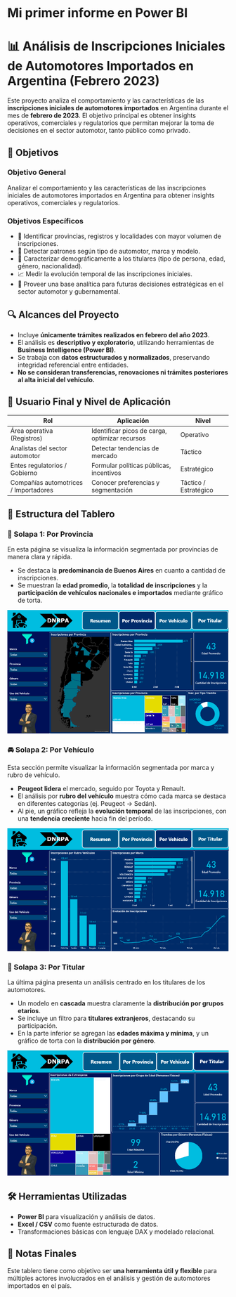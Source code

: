 # Mi primer informe en Power BI
# 📊 Análisis de Inscripciones Iniciales de Automotores Importados en Argentina (Febrero 2023)

Este proyecto analiza el comportamiento y las características de las **inscripciones iniciales de automotores importados** en Argentina durante el mes de **febrero de 2023**. El objetivo principal es obtener insights operativos, comerciales y regulatorios que permitan mejorar la toma de decisiones en el sector automotor, tanto público como privado.


## 🎯 Objetivos

### Objetivo General

Analizar el comportamiento y las características de las inscripciones iniciales de automotores importados en Argentina para obtener insights operativos, comerciales y regulatorios.

### Objetivos Específicos

- 📍 Identificar provincias, registros y localidades con mayor volumen de inscripciones.
- 🚗 Detectar patrones según tipo de automotor, marca y modelo.
- 👤 Caracterizar demográficamente a los titulares (tipo de persona, edad, género, nacionalidad).
- 📈 Medir la evolución temporal de las inscripciones iniciales.
- 🧠 Proveer una base analítica para futuras decisiones estratégicas en el sector automotor y gubernamental.



## 🔍 Alcances del Proyecto

- Incluye **únicamente trámites realizados en febrero del año 2023**.
- El análisis es **descriptivo y exploratorio**, utilizando herramientas de **Business Intelligence (Power BI)**.
- Se trabaja con **datos estructurados y normalizados**, preservando integridad referencial entre entidades.
- **No se consideran transferencias, renovaciones ni trámites posteriores al alta inicial del vehículo.**



## 👥 Usuario Final y Nivel de Aplicación

| Rol                              | Aplicación                                         | Nivel          |
|----------------------------------|----------------------------------------------------|----------------|
| Área operativa (Registros)       | Identificar picos de carga, optimizar recursos     | Operativo      |
| Analistas del sector automotor   | Detectar tendencias de mercado                     | Táctico        |
| Entes regulatorios / Gobierno    | Formular políticas públicas, incentivos            | Estratégico    |
| Compañías automotrices / Importadores | Conocer preferencias y segmentación           | Táctico / Estratégico |


## 📂 Estructura del Tablero

### 📌 Solapa 1: Por Provincia

En esta página se visualiza la información segmentada por provincias de manera clara y rápida.

- Se destaca la **predominancia de Buenos Aires** en cuanto a cantidad de inscripciones.
- Se muestran la **edad promedio**, la **totalidad de inscripciones** y la **participación de vehículos nacionales e importados** mediante gráfico de torta.


![Visualización por Provincia](image-4.png)


### 🚘 Solapa 2: Por Vehículo

Esta sección permite visualizar la información segmentada por marca y rubro de vehículo.

- **Peugeot lidera** el mercado, seguido por Toyota y Renault.
- El análisis por **rubro del vehículo** muestra cómo cada marca se destaca en diferentes categorías (ej. Peugeot → Sedán).
- Al pie, un gráfico refleja la **evolución temporal** de las inscripciones, con una **tendencia creciente** hacia fin del período.

![Visualización por Vehículo](image-3.png)


### 👤 Solapa 3: Por Titular

La última página presenta un análisis centrado en los titulares de los automotores.

- Un modelo en **cascada** muestra claramente la **distribución por grupos etarios**.
- Se incluye un filtro para **titulares extranjeros**, destacando su participación.
- En la parte inferior se agregan las **edades máxima y mínima**, y un gráfico de torta con la **distribución por género**.


![Visualización por Titular](image-2.png)


## 🛠️ Herramientas Utilizadas

- **Power BI** para visualización y análisis de datos.
- **Excel / CSV** como fuente estructurada de datos.
- Transformaciones básicas con lenguaje DAX y modelado relacional.



## 📌 Notas Finales

Este tablero tiene como objetivo ser **una herramienta útil y flexible** para múltiples actores involucrados en el análisis y gestión de automotores importados en el país. 

